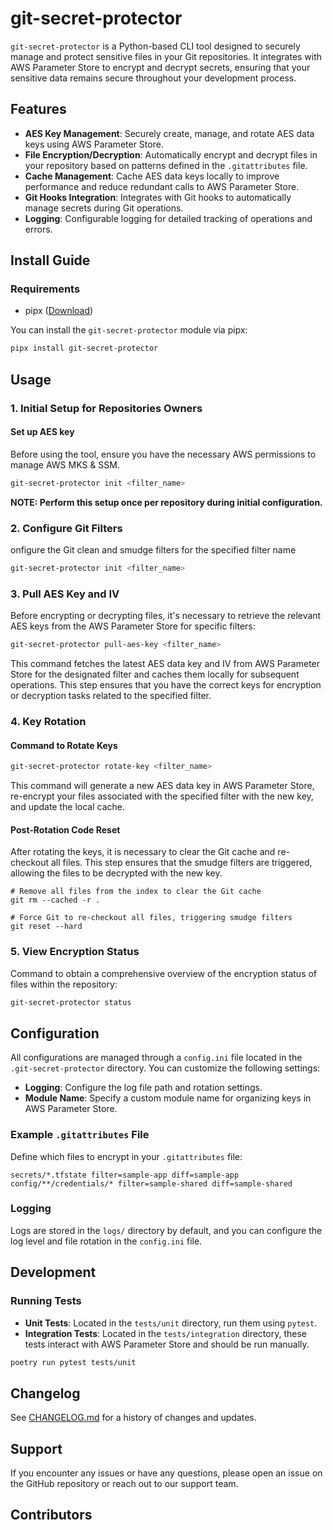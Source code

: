 # git-secret-protector

`git-secret-protector` is a Python-based CLI tool designed to securely manage and protect sensitive files in your Git repositories. It integrates with AWS Parameter Store to encrypt and decrypt secrets, ensuring that your sensitive data remains secure throughout your development process.

## Features

- **AES Key Management**: Securely create, manage, and rotate AES data keys using AWS Parameter Store.
- **File Encryption/Decryption**: Automatically encrypt and decrypt files in your repository based on patterns defined in the `.gitattributes` file.
- **Cache Management**: Cache AES data keys locally to improve performance and reduce redundant calls to AWS Parameter Store.
- **Git Hooks Integration**: Integrates with Git hooks to automatically manage secrets during Git operations.
- **Logging**: Configurable logging for detailed tracking of operations and errors.

## Install Guide

### Requirements

- pipx ([Download](https://pipx.pypa.io/stable/installation/))

You can install the `git-secret-protector` module via pipx:

```sh
pipx install git-secret-protector
```

## Usage

### 1. Initial Setup for Repositories Owners

#### Set up AES key

Before using the tool, ensure you have the necessary AWS permissions to manage AWS MKS & SSM.

```sh
git-secret-protector init <filter_name>
```

**NOTE: Perform this setup once per repository during initial configuration.**

### 2. Configure Git Filters

onfigure the Git clean and smudge filters for the specified filter name

```sh
git-secret-protector init <filter_name>
```

### 3. Pull AES Key and IV

Before encrypting or decrypting files, it's necessary to retrieve the relevant AES keys from the AWS Parameter Store for specific filters:

```sh
git-secret-protector pull-aes-key <filter_name>
```

This command fetches the latest AES data key and IV from AWS Parameter Store for the designated filter and caches them locally for subsequent operations. This step ensures that you have the correct keys for encryption or decryption tasks related to the specified filter.

### 4. Key Rotation

#### Command to Rotate Keys

```sh
git-secret-protector rotate-key <filter_name>
```

This command will generate a new AES data key in AWS Parameter Store, re-encrypt your files associated with the specified filter with the new key, and update the local cache.

#### Post-Rotation Code Reset
After rotating the keys, it is necessary to clear the Git cache and re-checkout all files. This step ensures that the smudge filters are triggered, allowing the files to be decrypted with the new key.

```
# Remove all files from the index to clear the Git cache
git rm --cached -r .

# Force Git to re-checkout all files, triggering smudge filters
git reset --hard
```

### 5. View Encryption Status

Command to obtain a comprehensive overview of the encryption status of files within the repository:

```sh
git-secret-protector status
```

## Configuration

All configurations are managed through a `config.ini` file located in the `.git-secret-protector` directory. You can customize the following settings:

- **Logging**: Configure the log file path and rotation settings.
- **Module Name**: Specify a custom module name for organizing keys in AWS Parameter Store.

### Example `.gitattributes` File

Define which files to encrypt in your `.gitattributes` file:

```
secrets/*.tfstate filter=sample-app diff=sample-app
config/**/credentials/* filter=sample-shared diff=sample-shared
```

### Logging

Logs are stored in the `logs/` directory by default, and you can configure the log level and file rotation in the `config.ini` file.

## Development

### Running Tests

- **Unit Tests**: Located in the `tests/unit` directory, run them using `pytest`.
- **Integration Tests**: Located in the `tests/integration` directory, these tests interact with AWS Parameter Store and should be run manually.

```sh
poetry run pytest tests/unit
```

## Changelog

See [CHANGELOG.md](CHANGELOG.md) for a history of changes and updates.

## Support

If you encounter any issues or have any questions, please open an issue on the GitHub repository or reach out to our support team.

## Contributors

<!-- readme: collaborators,contributors -start -->
<!-- readme: collaborators,contributors -end -->
